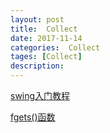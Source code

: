 ```yaml
---
layout: post
title:  Collect
date: 2017-11-14
categories:  Collect
tages: [Collect]
description: 
---
```


[swing入门教程](http://www.blogjava.net/jerry-zhaoj/articles/283170.html)

[fgets()函数](http://blog.csdn.net/wuyu1125/article/details/7610652)
